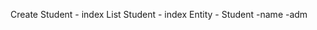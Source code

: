 Create Student
     - index
List Student 
    - index
Entity - Student 
          -name
          -adm